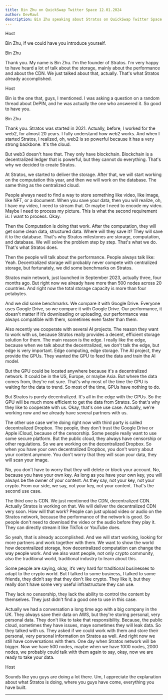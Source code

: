 ```yaml
---
title: Bin Zhu on QuickSwap Twitter Space 12.01.2024
author: DevRawl
description: Bin Zhu speaking about Stratos on QuickSwap Twitter Space on January 12th, 2024.
---
```


<claire>Host</claire>

Bin Zhu, if we could have you introduce yourself.

<bin>Bin Zhu</bin>

Thank you. My name is Bin Zhu. I'm the founder of Stratos. I'm very happy to have heard a lot of talk about the storage, mainly about the performance and about the CDN. We just talked about that, actually. That's what Stratos already accomplished.

<claire>Host</claire>

Bin is the one that, guys, I mentioned. I was asking a question on a random thread about DePIN, and he was actually the one who answered it. So good to have you.

<bin>Bin Zhu</bin>

Thank you. Stratos was started in 2021. Actually, before, I worked for the web2, for almost 20 years. I fully understand how web2 works. And when I started Stratos, I realized, oh, web2 is so powerful because it has a very strong backbone. It's the cloud. 

But web3 doesn't have that. They only have blockchain. Blockchain is a decentralized ledger that is powerful, but they cannot do everything. That's why we decided to create Stratos. 

At Stratos, we started to deliver the storage. After that, we will start working on the computation this year, and then we will work on the database. The same thing as the centralized cloud. 

People always need to find a way to store something like video, like image, like NFT, or a document. When you save your data, then you will realize, oh, I have my video,  I need to stream that. Or maybe I need to encode my video. Maybe I need to process my picture. This is what the second requirement is: I want to process. Okay. 

Then the Computation is doing that work. After the computation, they will get some clean data, structured data. Where will they save it? They will save it to the database. That's why Stratos milestones are storage, computation, and database. We will solve the problem step by step. That's what we do. That's what Stratos does. 

Then the people will talk about the performance. People always talk like: Yeah. Decentralized storage will probably never compete with centralized storage, but fortunately, we did some benchmarks on Stratos. 

Stratos main network, just launched in September 2023, actually three, four months ago. But right now we already have more than 500 nodes across 20 countries. And right now the total storage capacity is more than four petabytes. 

And we did some benchmarks. We compare it with Google Drive. Everyone uses Google Drive, so we compare it with Google Drive. Our performance, it doesn't matter if it’s downloading or uploading, our performance was always compatible with them, sometimes even faster than them. 

Also recently we cooperate with several AI projects. The reason they want to work with us, because Stratos really provides a decent, efficient storage solution for them. The main reason is the edge. I really like the edge, because when we talk about the decentralized, we don't talk the edge, but edge is very important. Edge computing, edge storage. The AI project, they provide the GPUs. They wanted the GPU to feed the data and train the AI model.

But the GPU could be located anywhere because it's a decentralized network. It could be in the US, Europe, or maybe Asia. But where the data comes from, they're not sure. That's why most of the time the GPU is waiting for the data to trend. So most of the time, GPUs have nothing to do. 

But Stratos is purely decentralized. It's all in the edge with the GPUs. So the GPU will be much more efficient to get the data from Stratos. So that's why they like to cooperate with us. Okay, that's one use case. Actually, we're working now and we already have several partners with us. 

The other use case we're doing right now with third party is called decentralized Dropbox. The people, they don't trust the Google Drive or Apple iCloud, because of the censorship. Some people really want to use some secure platform. But the public cloud, they always have censorship or other regulations. So we are working on the decentralized Dropbox. So when you have your own decentralized Dropbox, you don't worry about your content anymore. You don't worry that they will scan your data, they will scan your image. 

No, you don't have to worry that they will delete or block your account. No, because you have your own key. As long as you have your own key, you will always be the owner of your content. As they say, not your key, not your crypto. From our side, we say, not your key, not your content. That's the second use case. 

The third one is CDN. We just mentioned the CDN, decentralized CDN. Actually Stratos is working on that. We will deliver the decentralized CDN very soon. How will that work? People can just upload video or audio on the Stratos network, because the performance of the network is good. So people don't need to download the video or the audio before they play it. They can directly stream it like TikTok or YouTube does. 

So yeah, that is already accomplished. And we will start working, looking for more partners and work together with them. We want to show the world how decentralized storage, how decentralized computation can change the way people work. And we also want people, not only crypto community, also the traditional world, traditional industry to learn about this. 

Some people are saying, okay, it’s very hard  for traditional businesses to adapt to the crypto world. But I talked to some business, I talked to some friends, they didn’t say that they don't like crypto. They like it, but they really don't have some very useful infrastructure they can use.


They lack no censorship, they lack the ability to control the content by themselves. They just didn't find a good one to use in this case. 

Actually we had a conversation a long time ago with a big company in the UK. They always save their data on AWS, but they're storing personal, very personal data. They don't like to take that responsibility. Because, the public cloud, sometimes they have issues, maye sometimes they will leak data. So they talked with us. They asked if we could work with them and store their personal, very personal information on Stratos as well. And right now we still have conversations with them. One day when Stratos network will be bigger. Now we have 500 nodes, maybe when we have 1000 nodes, 2000 nodes, we probably could talk with them again to say, okay, now we are ready to take your data.


<claire>Host</claire>

Sounds like you guys are doing a lot there. Um, I appreciate the explanation about what Stratos is doing, where you guys have come, everything you have built.



---
<br>